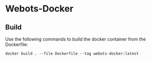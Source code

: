 # Webots-Docker

## Build

Use the following commands to build the docker container from the Dockerfile:

```
docker build . --file Dockerfile --tag webots-docker:latest
```
